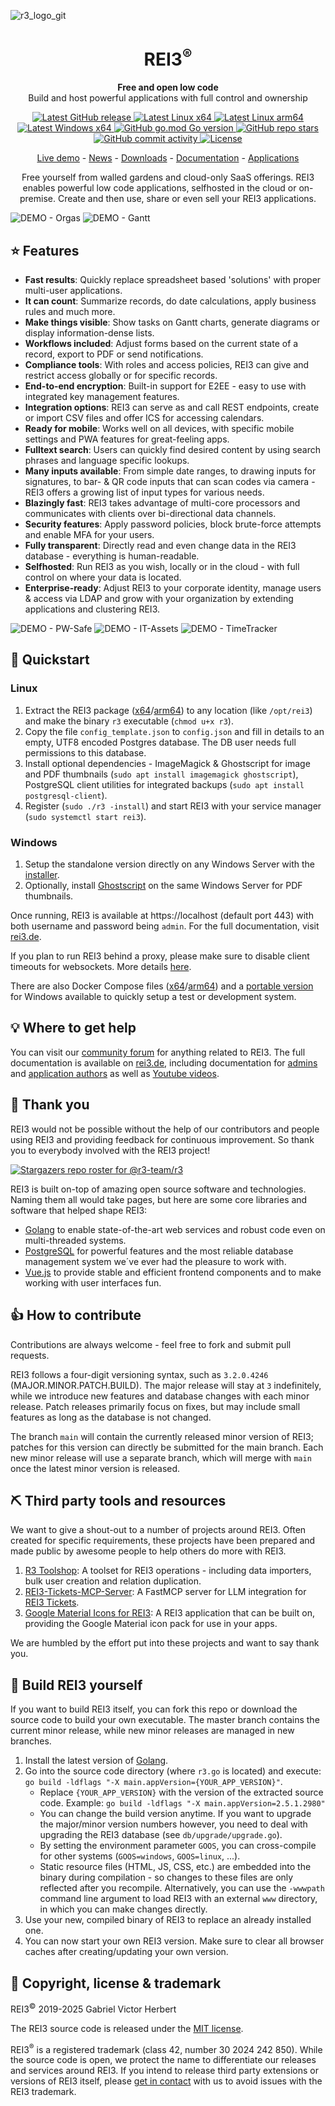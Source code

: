 ![r3_logo_git](https://github.com/r3-team/r3/assets/91060542/a759e7ec-e1a0-4a4e-a426-509abc764352)
<h1 align="center">REI3<sup>®</sup></h1>
<p align="center"><strong>Free and open low code</strong><br />Build and host powerful applications with full control and ownership</p>

<p align="center">
	<a href="https://github.com/r3-team/r3/releases" target="_blank">
		<img src="https://img.shields.io/github/v/release/r3-team/r3" alt="Latest GitHub release" />
	</a>
	<a href="https://rei3.de/latest/x64_linux" target="_blank">
		<img src="https://img.shields.io/badge/linux-x64-yellow" alt="Latest Linux x64" />
	</a>
	<a href="https://rei3.de/latest/arm64_linux" target="_blank">
		<img src="https://img.shields.io/badge/linux-arm64-yellow" alt="Latest Linux arm64" />
	</a>
	<a href="https://rei3.de/latest/x64_installer" target="_blank">
		<img src="https://img.shields.io/badge/windows-x64-00a8e8" alt="Latest Windows x64" />
	</a>
	<a href="https://img.shields.io/github/go-mod/go-version/r3-team/r3" target="_blank">
		<img src="https://img.shields.io/github/go-mod/go-version/r3-team/r3" alt="GitHub go.mod Go version" />
	</a>
	<a href="https://github.com/r3-team/r3/stargazers" target="_blank">
		<img src="https://img.shields.io/github/stars/r3-team/r3" alt="GitHub repo stars" />
	</a>
	<a href="https://github.com/r3-team/r3/commits/main" target="_blank">
		<img src="https://img.shields.io/github/commit-activity/t/r3-team/r3" alt="GitHub commit activity" />
	</a>
	<a href="https://github.com/r3-team/r3/blob/main/LICENSE" target="_blank">
		<img src="https://img.shields.io/github/license/r3-team/r3" alt="License" />
	</a>
</p>
<p align="center">
	<a href="https://demo.rei3.de/" target="_blank">Live demo</a>
	-
	<a href="https://rei3.de/en/news" target="_blank">News</a>
	-
	<a href="https://rei3.de/en/downloads" target="_blank">Downloads</a>
	-
	<a href="https://rei3.de/en/docs" target="_blank">Documentation</a>
	-
	<a href="https://rei3.de/en/applications" target="_blank">Applications</a>
</p>

<p align="center">Free yourself from walled gardens and cloud-only SaaS offerings. REI3 enables powerful low code applications, selfhosted in the cloud or on-premise. Create and then use, share or even sell your REI3 applications.</p>

![DEMO - Orgas](https://github.com/user-attachments/assets/5506d0c1-4bf3-4011-bc3a-2650cb5ec0b9)
![DEMO - Gantt](https://github.com/user-attachments/assets/1e413540-f9e8-4c2f-bd91-f46f51137d8b)

## :star: Features
* **Fast results**: Quickly replace spreadsheet based 'solutions' with proper multi-user applications.
* **It can count**: Summarize records, do date calculations, apply business rules and much more.
* **Make things visible**: Show tasks on Gantt charts, generate diagrams or display information-dense lists.
* **Workflows included**: Adjust forms based on the current state of a record, export to PDF or send notifications.
* **Compliance tools**: With roles and access policies, REI3 can give and restrict access globally or for specific records.
* **End-to-end encryption**: Built-in support for E2EE - easy to use with integrated key management features.
* **Integration options**: REI3 can serve as and call REST endpoints, create or import CSV files and offer ICS for accessing calendars.
* **Ready for mobile**: Works well on all devices, with specific mobile settings and PWA features for great-feeling apps.
* **Fulltext search**: Users can quickly find desired content by using search phrases and language specific lookups.
* **Many inputs available**: From simple date ranges, to drawing inputs for signatures, to bar- & QR code inputs that can scan codes via camera - REI3 offers a growing list of input types for various needs.
* **Blazingly fast**: REI3 takes advantage of multi-core processors and communicates with clients over bi-directional data channels.
* **Security features**: Apply password policies, block brute-force attempts and enable MFA for your users.
* **Fully transparent**: Directly read and even change data in the REI3 database - everything is human-readable.
* **Selfhosted**: Run REI3 as you wish, locally or in the cloud - with full control on where your data is located.
* **Enterprise-ready**: Adjust REI3 to your corporate identity, manage users & access via LDAP and grow with your organization by extending applications and clustering REI3.

![DEMO - PW-Safe](https://github.com/user-attachments/assets/e9161bf2-027e-409d-a9eb-ed97dfe76f7e)
![DEMO - IT-Assets](https://github.com/user-attachments/assets/c5273f72-24cb-40cc-a947-c6a42b78f7bb)
![DEMO - TimeTracker](https://github.com/user-attachments/assets/e6b6e0e9-558a-4bad-ad52-45700e7d229e)

## :rocket: Quickstart
### Linux
1. Extract the REI3 package ([x64](https://rei3.de/latest/x64_linux)/[arm64](https://rei3.de/latest/arm64_linux)) to any location (like `/opt/rei3`) and make the binary `r3` executable (`chmod u+x r3`).
1. Copy the file `config_template.json` to `config.json` and fill in details to an empty, UTF8 encoded Postgres database. The DB user needs full permissions to this database.
1. Install optional dependencies - ImageMagick & Ghostscript for image and PDF thumbnails (`sudo apt install imagemagick ghostscript`), PostgreSQL client utilities for integrated backups (`sudo apt install postgresql-client`).
1. Register (`sudo ./r3 -install`) and start REI3 with your service manager (`sudo systemctl start rei3`).
### Windows
1. Setup the standalone version directly on any Windows Server with the [installer](https://rei3.de/latest/x64_installer).
1. Optionally, install [Ghostscript](https://www.ghostscript.com/) on the same Windows Server for PDF thumbnails.

Once running, REI3 is available at https://localhost (default port 443) with both username and password being `admin`. For the full documentation, visit [rei3.de](https://rei3.de/en/docs).

If you plan to run REI3 behind a proxy, please make sure to disable client timeouts for websockets. More details [here](https://rei3.de/en/docs/admin#proxies).

There are also Docker Compose files ([x64](https://rei3.de/docker_x64)/[arm64](https://rei3.de/docker_arm64)) and a [portable version](https://rei3.de/latest/x64_portable) for Windows available to quickly setup a test or development system.

## :bulb: Where to get help
You can visit our [community forum](https://community.rei3.de) for anything related to REI3. The full documentation is available on [rei3.de](https://rei3.de/en/docs), including documentation for [admins](https://rei3.de/en/docs/admin) and [application authors](https://rei3.de/en/docs/builder) as well as [Youtube videos](https://www.youtube.com/channel/UCKb1YPyUV-O4GxcCdHc4Csw).

## :clap: Thank you
REI3 would not be possible without the help of our contributors and people using REI3 and providing feedback for continuous improvement. So thank you to everybody involved with the REI3 project!

[![Stargazers repo roster for @r3-team/r3](https://reporoster.com/stars/dark/r3-team/r3)](https://github.com/r3-team/r3/stargazers)

REI3 is built on-top of amazing open source software and technologies. Naming them all would take pages, but here are some core libraries and software that helped shape REI3:
* [Golang](https://golang.org/) to enable state-of-the-art web services and robust code even on multi-threaded systems.
* [PostgreSQL](https://www.postgresql.org/) for powerful features and the most reliable database management system we´ve ever had the pleasure to work with.
* [Vue.js](https://vuejs.org/) to provide stable and efficient frontend components and to make working with user interfaces fun.

## :+1: How to contribute
Contributions are always welcome - feel free to fork and submit pull requests.

REI3 follows a four-digit versioning syntax, such as `3.2.0.4246` (MAJOR.MINOR.PATCH.BUILD). The major release will stay at `3` indefinitely, while we introduce new features and database changes with each minor release. Patch releases primarily focus on fixes, but may include small features as long as the database is not changed.

The branch `main` will contain the currently released minor version of REI3; patches for this version can directly be submitted for the main branch. Each new minor release will use a separate branch, which will merge with `main` once the latest minor version is released.

## :pick: Third party tools and resources
We want to give a shout-out to a number of projects around REI3. Often created for specific requirements, these projects have been prepared and made public by awesome people to help others do more with REI3.
1. [R3 Toolshop](https://github.com/Umb-Astardo/R3-Toolshop): A toolset for REI3 operations - including data importers, bulk user creation and relation duplication.
1. [REI3-Tickets-MCP-Server](https://github.com/lgndluke/REI3-Tickets-MCP-Server): A FastMCP server for LLM integration for [REI3 Tickets](https://rei3.de/en/applications/tickets).
1. [Google Material Icons for REI3](https://github.com/fmvalsera/r3_material_icons_app): A REI3 application that can be built on, providing the Google Material icon pack for use in your apps.

We are humbled by the effort put into these projects and want to say thank you.

## :nut_and_bolt: Build REI3 yourself
If you want to build REI3 itself, you can fork this repo or download the source code to build your own executable. The master branch contains the current minor release, while new minor releases are managed in new branches.

1. Install the latest version of [Golang](https://golang.org/dl/).
1. Go into the source code directory (where `r3.go` is located) and execute: `go build -ldflags "-X main.appVersion={YOUR_APP_VERSION}"`.
   * Replace `{YOUR_APP_VERSION}` with the version of the extracted source code. Example: `go build -ldflags "-X main.appVersion=2.5.1.2980"`
   * You can change the build version anytime. If you want to upgrade the major/minor version numbers however, you need to deal with upgrading the REI3 database (see `db/upgrade/upgrade.go`).
   * By setting the environment parameter `GOOS`, you can cross-compile for other systems (`GOOS=windows`, `GOOS=linux`, ...).
   * Static resource files (HTML, JS, CSS, etc.) are embedded into the binary during compilation - so changes to these files are only reflected after you recompile. Alternatively, you can use the `-wwwpath` command line argument to load REI3 with an external `www` directory, in which you can make changes directly.
1. Use your new, compiled binary of REI3 to replace an already installed one.
1. You can now start your own REI3 version. Make sure to clear all browser caches after creating/updating your own version.

## :page_with_curl: Copyright, license & trademark
REI3<sup>©</sup> 2019-2025 Gabriel Victor Herbert

The REI3 source code is released under the [MIT license](https://opensource.org/license/mit).

REI3<sup>®</sup> is a registered trademark (class 42, number 30 2024 242 850). While the source code is open, we protect the name to differentiate our releases and services around REI3. If you intend to release third party extensions or versions of REI3 itself, please [get in contact](https://leansw.de/en/contact) with us to avoid issues with the REI3 trademark.

